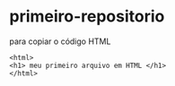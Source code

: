 # primeiro-repositorio
para copiar o código HTML
```
<html>
<h1> meu primeiro arquivo em HTML </h1>
</html>
```
